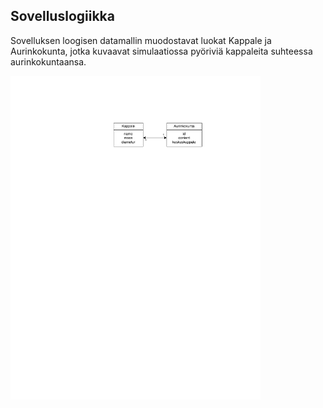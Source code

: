 ## Sovelluslogiikka

Sovelluksen loogisen datamallin muodostavat luokat Kappale ja Aurinkokunta, jotka kuvaavat simulaatiossa pyöriviä kappaleita suhteessa aurinkokuntaansa.

<img src="https://github.com/leopekkas/ot-harjoitustyo/blob/master/dokumentaatio/kuvat/sovelluslogiikka.pdf" width="400">
